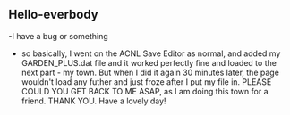 Hello-everbody
--------------
-I have a bug or something
+ so basically, I went on the ACNL Save Editor as normal, and added my GARDEN_PLUS.dat file and it worked perfectly fine and loaded to the next part - my town. But when I did it again 30 minutes later, the page wouldn't load any futher and just froze after I put my file in.
PLEASE COULD YOU GET BACK TO ME ASAP, as I am doing this town for a friend. THANK YOU. Have a lovely day!
